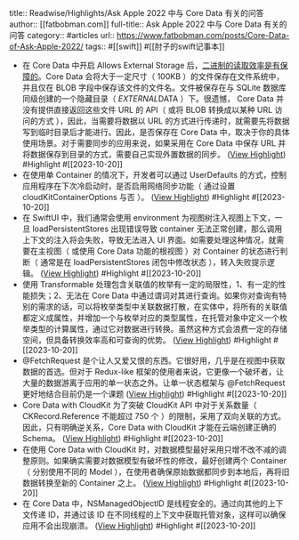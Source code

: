 title:: Readwise/Highlights/Ask Apple 2022 中与 Core Data 有关的问答
author:: [[fatbobman.com]]
full-title:: Ask Apple 2022 中与 Core Data 有关的问答
category:: #articles
url:: https://www.fatbobman.com/posts/Core-Data-of-Ask-Apple-2022/
tags:: #[[swift]] #[[肘子的swift记事本]]

- 在 Core Data 中开启 Allows External Storage 后，[二进制的读取效率是有保障的](https://www.sqlite.org/intern-v-extern-blob.html)。Core Data 会将大于一定尺寸（ 100KB ）的文件保存在文件系统中，并且仅在 BLOB 字段中保存该文件的文件名。文件被保存在与 SQLite 数据库同级创建的一个隐藏目录（ *EXTERNAL*DATA ）下。很遗憾， Core Data 并没有提供直接返回这些文件 URL 的 API（ 或将 BLOB 转换成以某种 URL 访问的方式 ），因此，当需要将数据以 URL 的方式进行传递时，就需要先将数据写到临时目录后才能进行。因此，是否保存在 Core Data 中，取决于你的具体使用场景。对于需要同步的应用来说，如果采用在 Core Data 中保存 URL 并将数据保存到目录的方式，需要自己实现外置数据的同步。 ([View Highlight](https://read.readwise.io/read/01hd4cbd57g4yhwer0yf1040ht)) #Highlight #[[2023-10-20]]
- 在使用单 Container 的情况下，开发者可以通过 UserDefaults 的方式，控制应用程序在下次冷启动时，是否启用网络同步功能（ 通过设置 cloudKitContainerOptions 与否 ）。 ([View Highlight](https://read.readwise.io/read/01hd4ch0x4f8ec5006h79vbgdt)) #Highlight #[[2023-10-20]]
- 在 SwiftUI 中，我们通常会使用 environment 为视图树注入视图上下文，一旦 loadPersistentStores 出现错误导致 container 无法正常创建，那么调用上下文的注入将会失败，导致无法进入 UI 界面。如需要处理这种情况，就需要在主视图（ 或使用 Core Data 功能的根视图 ）对 Container 的状态进行判断（ 通常是在 loadPersistentStores 闭包中修改状态 ），转入失败提示逻辑。 ([View Highlight](https://read.readwise.io/read/01hd4cj5t3m991z3wqmhz18rcc)) #Highlight #[[2023-10-20]]
- 使用 Transformable 处理包含关联值的枚举有一定的局限性，1、有一定的性能损失；2、无法在 Core Data 中通过谓词对其进行查询。如果你对查询有特别的需求的话，可以将枚举类型中关联数据打散，在实体中，将所有的关联值都定义成属性，并增加一个与枚举对应的类型属性，在托管对象中定义一个枚举类型的计算属性，通过它对数据进行转换。虽然这种方式会浪费一定的存储空间，但具备转换效率高和可查询的优势。 ([View Highlight](https://read.readwise.io/read/01hd4cpeywg3d99bamz025man3)) #Highlight #[[2023-10-20]]
- @FetchRequest 是个让人又爱又恨的东西。它很好用，几乎是在视图中获取数据的首选。但对于 Redux-like 框架的使用者来说，它更像一个破坏者，让大量的数据游离于应用的单一状态之外。让单一状态框架与 @FetchRequest 更好地结合目前仍是一个课题 ([View Highlight](https://read.readwise.io/read/01hd4cqxsnzk51edry2z3k62wj)) #Highlight #[[2023-10-20]]
- Core Data with CloudKit 为了突破 CloudKit API 中对于关系数量（ CKRecord.Reference 不能超过 750 个 ）的限制，采用了双向关联的方式。因此，只有明确逆关系，Core Data with CloudKit 才能在云端创建正确的 Schema。 ([View Highlight](https://read.readwise.io/read/01hd4cx5q028yv77c10bhg7gsn)) #Highlight #[[2023-10-20]]
- 在使用 Core Data with CloudKit 时，对数据模型最好采用只增不改不减的调整原则。如果确实需要对数据模型有破坏性的修改，最好创建两个 Container（ 分别使用不同的 Model ），在使用者确保原始数据都同步到本地后，再将旧数据转换至新的 Container 之上。 ([View Highlight](https://read.readwise.io/read/01hd4d3mr3kpttg0ndy15nr4kj)) #Highlight #[[2023-10-20]]
- 在 Core Data 中，NSManagedObjectID 是线程安全的。通过向其他的上下文传递 ID，并通过该 ID 在不同线程的上下文中获取托管对象，这样可以确保应用不会出现崩溃。 ([View Highlight](https://read.readwise.io/read/01hd4d4ypb166f8xr9fsvm3w5k)) #Highlight #[[2023-10-20]]